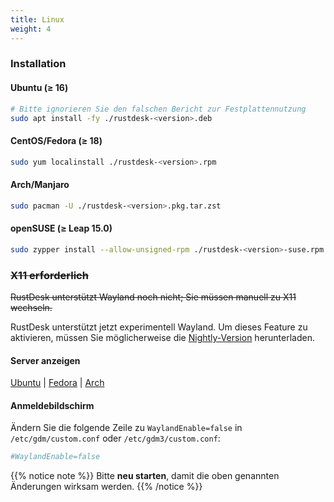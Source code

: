 ```yaml
---
title: Linux
weight: 4
---
```


### Installation

#### Ubuntu (≥ 16)

```sh
# Bitte ignorieren Sie den falschen Bericht zur Festplattennutzung
sudo apt install -fy ./rustdesk-<version>.deb
```

#### CentOS/Fedora (≥ 18)

```sh
sudo yum localinstall ./rustdesk-<version>.rpm
```

#### Arch/Manjaro

```sh
sudo pacman -U ./rustdesk-<version>.pkg.tar.zst
```

#### openSUSE (≥ Leap 15.0)

```sh
sudo zypper install --allow-unsigned-rpm ./rustdesk-<version>-suse.rpm
```

### ~~X11 erforderlich~~
~~RustDesk unterstützt Wayland noch nicht; Sie müssen manuell zu X11 wechseln.~~

RustDesk unterstützt jetzt experimentell Wayland. Um dieses Feature zu aktivieren, müssen Sie möglicherweise die [Nightly-Version](https://github.com/rustdesk/rustdesk/releases/tag/nightly) herunterladen.

#### Server anzeigen

[Ubuntu](https://askubuntu.com/questions/1260142/ubuntu-set-default-login-desktop) | 
[Fedora](https://docs.fedoraproject.org/en-US/quick-docs/configuring-xorg-as-default-gnome-session/) | 
[Arch](https://bbs.archlinux.org/viewtopic.php?id=218319)

#### Anmeldebildschirm

Ändern Sie die folgende Zeile zu `WaylandEnable=false` in `/etc/gdm/custom.conf` oder `/etc/gdm3/custom.conf`:

```ini
#WaylandEnable=false
```

{{% notice note %}}
Bitte **neu starten**, damit die oben genannten Änderungen wirksam werden.
{{% /notice %}}
